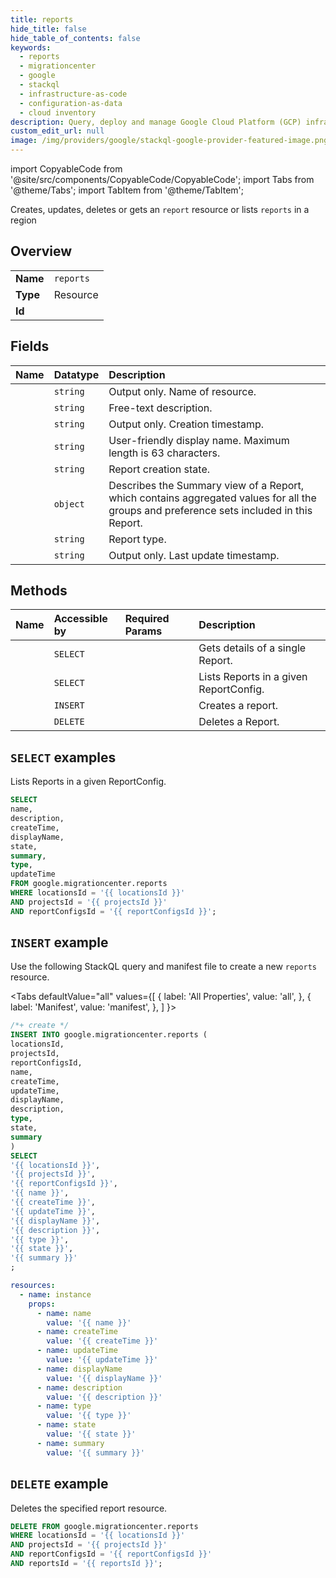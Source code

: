 ```yaml
---
title: reports
hide_title: false
hide_table_of_contents: false
keywords:
  - reports
  - migrationcenter
  - google
  - stackql
  - infrastructure-as-code
  - configuration-as-data
  - cloud inventory
description: Query, deploy and manage Google Cloud Platform (GCP) infrastructure and resources using SQL
custom_edit_url: null
image: /img/providers/google/stackql-google-provider-featured-image.png
---
```


import CopyableCode from '@site/src/components/CopyableCode/CopyableCode';
import Tabs from '@theme/Tabs';
import TabItem from '@theme/TabItem';

Creates, updates, deletes or gets an <code>report</code> resource or lists <code>reports</code> in a region

## Overview
<table><tbody>
<tr><td><b>Name</b></td><td><code>reports</code></td></tr>
<tr><td><b>Type</b></td><td>Resource</td></tr>
<tr><td><b>Id</b></td><td><CopyableCode code="google.migrationcenter.reports" /></td></tr>
</tbody></table>

## Fields
| Name | Datatype | Description |
|:-----|:---------|:------------|
| <CopyableCode code="name" /> | `string` | Output only. Name of resource. |
| <CopyableCode code="description" /> | `string` | Free-text description. |
| <CopyableCode code="createTime" /> | `string` | Output only. Creation timestamp. |
| <CopyableCode code="displayName" /> | `string` | User-friendly display name. Maximum length is 63 characters. |
| <CopyableCode code="state" /> | `string` | Report creation state. |
| <CopyableCode code="summary" /> | `object` | Describes the Summary view of a Report, which contains aggregated values for all the groups and preference sets included in this Report. |
| <CopyableCode code="type" /> | `string` | Report type. |
| <CopyableCode code="updateTime" /> | `string` | Output only. Last update timestamp. |

## Methods
| Name | Accessible by | Required Params | Description |
|:-----|:--------------|:----------------|:------------|
| <CopyableCode code="get" /> | `SELECT` | <CopyableCode code="locationsId, projectsId, reportConfigsId, reportsId" /> | Gets details of a single Report. |
| <CopyableCode code="list" /> | `SELECT` | <CopyableCode code="locationsId, projectsId, reportConfigsId" /> | Lists Reports in a given ReportConfig. |
| <CopyableCode code="create" /> | `INSERT` | <CopyableCode code="locationsId, projectsId, reportConfigsId" /> | Creates a report. |
| <CopyableCode code="delete" /> | `DELETE` | <CopyableCode code="locationsId, projectsId, reportConfigsId, reportsId" /> | Deletes a Report. |

## `SELECT` examples

Lists Reports in a given ReportConfig.

```sql
SELECT
name,
description,
createTime,
displayName,
state,
summary,
type,
updateTime
FROM google.migrationcenter.reports
WHERE locationsId = '{{ locationsId }}'
AND projectsId = '{{ projectsId }}'
AND reportConfigsId = '{{ reportConfigsId }}'; 
```

## `INSERT` example

Use the following StackQL query and manifest file to create a new <code>reports</code> resource.

<Tabs
    defaultValue="all"
    values={[
        { label: 'All Properties', value: 'all', },
        { label: 'Manifest', value: 'manifest', },
    ]
}>
<TabItem value="all">

```sql
/*+ create */
INSERT INTO google.migrationcenter.reports (
locationsId,
projectsId,
reportConfigsId,
name,
createTime,
updateTime,
displayName,
description,
type,
state,
summary
)
SELECT 
'{{ locationsId }}',
'{{ projectsId }}',
'{{ reportConfigsId }}',
'{{ name }}',
'{{ createTime }}',
'{{ updateTime }}',
'{{ displayName }}',
'{{ description }}',
'{{ type }}',
'{{ state }}',
'{{ summary }}'
;
```
</TabItem>
<TabItem value="manifest">

```yaml
resources:
  - name: instance
    props:
      - name: name
        value: '{{ name }}'
      - name: createTime
        value: '{{ createTime }}'
      - name: updateTime
        value: '{{ updateTime }}'
      - name: displayName
        value: '{{ displayName }}'
      - name: description
        value: '{{ description }}'
      - name: type
        value: '{{ type }}'
      - name: state
        value: '{{ state }}'
      - name: summary
        value: '{{ summary }}'

```
</TabItem>
</Tabs>

## `DELETE` example

Deletes the specified report resource.

```sql
DELETE FROM google.migrationcenter.reports
WHERE locationsId = '{{ locationsId }}'
AND projectsId = '{{ projectsId }}'
AND reportConfigsId = '{{ reportConfigsId }}'
AND reportsId = '{{ reportsId }}';
```
